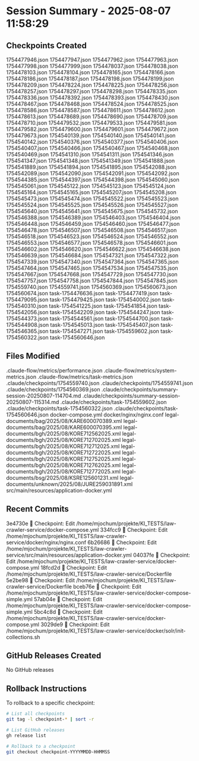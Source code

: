 # Session Summary - 2025-08-07 11:58:29

## Checkpoints Created
1754477946.json
1754477947.json
1754477962.json
1754477963.json
1754477998.json
1754477999.json
1754478037.json
1754478038.json
1754478103.json
1754478104.json
1754478165.json
1754478166.json
1754478186.json
1754478187.json
1754478198.json
1754478199.json
1754478209.json
1754478224.json
1754478225.json
1754478256.json
1754478257.json
1754478297.json
1754478298.json
1754478335.json
1754478336.json
1754478392.json
1754478393.json
1754478430.json
1754478467.json
1754478468.json
1754478524.json
1754478525.json
1754478586.json
1754478587.json
1754478611.json
1754478612.json
1754478613.json
1754478689.json
1754478690.json
1754478709.json
1754478710.json
1754479532.json
1754479533.json
1754479581.json
1754479582.json
1754479600.json
1754479601.json
1754479672.json
1754479673.json
1754540139.json
1754540140.json
1754540141.json
1754540142.json
1754540376.json
1754540377.json
1754540406.json
1754540407.json
1754540466.json
1754540467.json
1754540468.json
1754540469.json
1754541310.json
1754541311.json
1754541346.json
1754541347.json
1754541348.json
1754541349.json
1754541888.json
1754541889.json
1754541894.json
1754541895.json
1754542088.json
1754542089.json
1754542090.json
1754542091.json
1754542092.json
1754544385.json
1754544397.json
1754544398.json
1754545060.json
1754545061.json
1754545122.json
1754545123.json
1754545124.json
1754545164.json
1754545165.json
1754545207.json
1754545208.json
1754545473.json
1754545474.json
1754545522.json
1754545523.json
1754545524.json
1754545525.json
1754545526.json
1754545527.json
1754545640.json
1754545641.json
1754545675.json
1754545732.json
1754546388.json
1754546389.json
1754546403.json
1754546404.json
1754546448.json
1754546459.json
1754546460.json
1754546477.json
1754546478.json
1754546507.json
1754546508.json
1754546517.json
1754546518.json
1754546523.json
1754546524.json
1754546552.json
1754546553.json
1754546577.json
1754546578.json
1754546601.json
1754546602.json
1754546620.json
1754546622.json
1754546638.json
1754546639.json
1754546684.json
1754547321.json
1754547322.json
1754547339.json
1754547340.json
1754547364.json
1754547365.json
1754547464.json
1754547465.json
1754547534.json
1754547535.json
1754547667.json
1754547668.json
1754547729.json
1754547730.json
1754547757.json
1754547758.json
1754547844.json
1754547845.json
1754559740.json
1754559741.json
1754560369.json
1754560673.json
1754560674.json
task-1754476636.json
task-1754477419.json
task-1754479095.json
task-1754479425.json
task-1754540002.json
task-1754540310.json
task-1754541225.json
task-1754541854.json
task-1754542056.json
task-1754542209.json
task-1754544247.json
task-1754544373.json
task-1754544561.json
task-1754544700.json
task-1754544908.json
task-1754545013.json
task-1754545407.json
task-1754546365.json
task-1754547271.json
task-1754559602.json
task-1754560322.json
task-1754560646.json

## Files Modified
.claude-flow/metrics/performance.json
.claude-flow/metrics/system-metrics.json
.claude-flow/metrics/task-metrics.json
.claude/checkpoints/1754559740.json
.claude/checkpoints/1754559741.json
.claude/checkpoints/1754560369.json
.claude/checkpoints/summary-session-20250807-114704.md
.claude/checkpoints/summary-session-20250807-115314.md
.claude/checkpoints/task-1754559602.json
.claude/checkpoints/task-1754560322.json
.claude/checkpoints/task-1754560646.json
docker-compose.yml
docker/nginx/nginx.conf
legal-documents/bag/2025/08/KARE600070389.xml
legal-documents/bag/2025/08/KARE600070395.xml
legal-documents/bgh/2025/08/KORE712562025.xml
legal-documents/bgh/2025/08/KORE712702025.xml
legal-documents/bgh/2025/08/KORE712712025.xml
legal-documents/bgh/2025/08/KORE712722025.xml
legal-documents/bgh/2025/08/KORE712752025.xml
legal-documents/bgh/2025/08/KORE712762025.xml
legal-documents/bgh/2025/08/KORE712772025.xml
legal-documents/bsg/2025/08/KSRE125601231.xml
legal-documents/unknown/2025/08/JURE259031891.xml
src/main/resources/application-docker.yml

## Recent Commits
3e4730e 🔖 Checkpoint: Edit /home/mjochum/projekte/KI_TESTS/law-crawler-service/docker-compose.yml
334fcc9 🔖 Checkpoint: Edit /home/mjochum/projekte/KI_TESTS/law-crawler-service/docker/nginx/nginx.conf
6b26686 🔖 Checkpoint: Edit /home/mjochum/projekte/KI_TESTS/law-crawler-service/src/main/resources/application-docker.yml
04037fe 🔖 Checkpoint: Edit /home/mjochum/projekte/KI_TESTS/law-crawler-service/docker-compose.yml
18fcd2d 🔖 Checkpoint: Edit /home/mjochum/projekte/KI_TESTS/law-crawler-service/Dockerfile
5e2be98 🔖 Checkpoint: Edit /home/mjochum/projekte/KI_TESTS/law-crawler-service/Dockerfile
bceb76e 🔖 Checkpoint: Edit /home/mjochum/projekte/KI_TESTS/law-crawler-service/docker-compose-simple.yml
57ab04e 🔖 Checkpoint: Edit /home/mjochum/projekte/KI_TESTS/law-crawler-service/docker-compose-simple.yml
5bc4c8d 🔖 Checkpoint: Edit /home/mjochum/projekte/KI_TESTS/law-crawler-service/docker-compose.yml
3029de9 🔖 Checkpoint: Edit /home/mjochum/projekte/KI_TESTS/law-crawler-service/docker/solr/init-collections.sh

## GitHub Releases Created
No GitHub releases

## Rollback Instructions
To rollback to a specific checkpoint:
```bash
# List all checkpoints
git tag -l checkpoint-* | sort -r

# List GitHub releases
gh release list

# Rollback to a checkpoint
git checkout checkpoint-YYYYMMDD-HHMMSS
```
